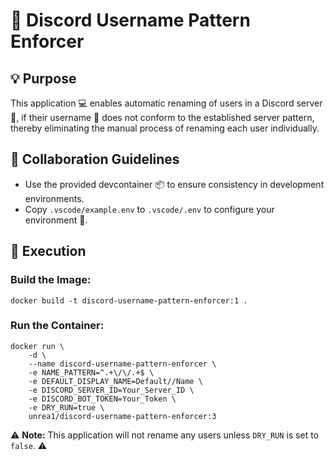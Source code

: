 # 💬 Discord Username Pattern Enforcer

## 💡 Purpose

This application 💻 enables automatic renaming of users in a Discord server 📡, if their username 🧑 does not conform to the established server pattern, thereby eliminating the manual process of renaming each user individually.

## 🤝 Collaboration Guidelines

- Use the provided devcontainer 📦 to ensure consistency in development environments.
- Copy `.vscode/example.env` to `.vscode/.env` to configure your environment 🔧.

## 🚀 Execution

### Build the Image:
`docker build -t discord-username-pattern-enforcer:1 .`

### Run the Container:
```
docker run \
    -d \
    --name discord-username-pattern-enforcer \
    -e NAME_PATTERN=^.+\/\/.+$ \
    -e DEFAULT_DISPLAY_NAME=Default//Name \
    -e DISCORD_SERVER_ID=Your_Server_ID \
    -e DISCORD_BOT_TOKEN=Your_Token \
    -e DRY_RUN=true \
    unrea1/discord-username-pattern-enforcer:3
```
⚠️ **Note:** This application will not rename any users unless `DRY_RUN` is set to `false`. ⚠️